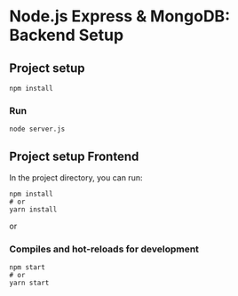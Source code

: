 # Node.js Express & MongoDB: Backend Setup

## Project setup
```
npm install
```

### Run
```
node server.js
```



## Project setup Frontend

In the project directory, you can run:

```
npm install
# or
yarn install
```

or

### Compiles and hot-reloads for development

```
npm start
# or
yarn start
```
